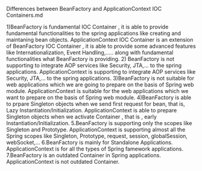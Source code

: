 Differences between BeanFactory and ApplicationContext IOC Containers.md

1)BeanFactory is fundamental IOC Container , it is able to provide fundamental functionalities to the spring applications like creating and maintaning bean objects.
ApplicationContext IOC Container is an extension of BeanFactory IOC Container , it is able to provide some advanced features like Internationalization, Event Handling,..... along with fundamental functionalities what BeanFactory is providing.
2) BeanFactory is not supporting to integrate AOP services like Security, JTA,... to the spring applications.
ApplicationContext is supporting to integrate AOP services like Security, JTA,... to the spring applications.
3)BeanFactory is not suitable for web applications which we are going to prepare on the basis of Spring web module.
ApplicationContext is suitable for the web applications which we want to prepare on the basis of Spring web module.
4)BeanFactory is able to prpare Singleton objects when we send first request for bean, that is, Lazy Instantiation/Initialization.
ApplicationContext is able to prepare Singleton objects when we activate Container , that is , early Instantiation/Initialization.
5.BeanFactory is supporting only the scopes like Singleton and Prototype.
ApplicationContext is supporting almost all the Spring scopes like Singleton, Prototype, request, session, globalSession, webSocket,...
6.BeanFactory is mainly for Standalone Applications.
ApplicationContext is for all the types of Spring famework applications.
7.BeanFactory is an outdated Container in Spring applications.
ApplicationContext is not outdated Container.
